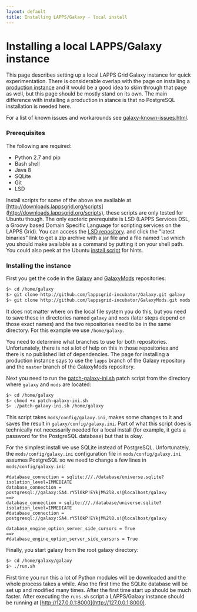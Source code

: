 ```yaml
---
layout: default
title: Installing LAPPS/Galaxy - local install
---
```



# Installing a local LAPPS/Galaxy instance

This page describes setting up a local LAPPS Grid Galaxy instance for quick experimentation. There is considerable overlap with the page on installing a [production instance](galaxy.html) and it would be a good idea to skim through that page as well, but this page should be mostly stand on its own. The main difference with installing a production in stance is that no PostgreSQL installation is needed here.

For a list of known issues and workarounds see [galaxy-known-issues.html](galaxy-known-issues.html).


### Prerequisites

The following are required:

- Python 2.7 and pip
- Bash shell
- Java 8
- SQLite
- Git
- LSD

Install scripts for some of the above are available at [http://downloads.lappsgrid.org/scripts](http://downloads.lappsgrid.org/scripts), these scripts are only tested for Ubuntu though. The only esoteric prerequisite is LSD (LAPPS Services DSL, a Groovy based Domain Specific Language for scripting services on the LAPPS Grid). You can access the [LSD repository](https://github.com/lappsgrid-incubator/org.anc.lapps.dsl). and click the "latest binaries" link to get a zip archive with a jar file and a file named `lsd` which you should make available as a command by putting it on your shell path. You could also peek at the Ubuntu [install script](https://downloads.lappsgrid.org/scripts/install-lsd.sh) for hints.


### Installing the instance

First you get the code in the [Galaxy](http://github.com/lappsgrid-incubator/Galaxy.git) and [GalaxyMods](http://github.com/lappsgrid-incubator/GalaxyMods.git) repositories:

```bash
$> cd /home/galaxy
$> git clone http://github.com/lappsgrid-incubator/Galaxy.git galaxy
$> git clone http://github.com/lappsgrid-incubator/GalaxyMods.git mods
```

It does not matter where on the local file system you do this, but you need to save these in directories named `galaxy` and `mods` (later steps depend on those exact names) and the two repositories need to be in the same directory. For this example we use `/home/galaxy`.

You need to determine what branches to use for both repositories. Unfortunately, there is not a lot of help on this in those repositories and there is no published list of dependencies. The page for installing a production instance says to use the `lapps` branch of the Galaxy repository and the `master` branch of the GalaxyMods repository.

Next you need to run the [patch-galaxy-ini.sh](https://downloads.lappsgrid.org/scripts/patch-galaxy-ini.sh) patch script from the directory where `galaxy` and `mods` are located:

```bash
$> cd /home/galaxy
$> chmod +x patch-galaxy-ini.sh
$> ./patch-galaxy-ini.sh /home/galaxy
```

This script takes `mods/config/galaxy.ini`, makes some changes to it and saves the result in `galaxy/config/galaxy.ini`. Part of what this script does is technically not necessarily needed for a local install (for example, it gets a password for the PostgreSQL database) but that is okay.

For the simplest install we use SQLite instead of PostgreSQL. Unfortunately, the `mods/config/galaxy.ini` configuration file in `mods/config/galaxy.ini` assumes PostgreSQL so we need to change a few lines in `mods/config/galaxy.ini`:


```
#database_connection = sqlite:///./database/universe.sqlite?isolation_level=IMMEDIATE
database_connection = postgresql://galaxy:SA4.rY5l0kP!EYkjM%2l8.s!@localhost/galaxy
==>
database_connection = sqlite:///./database/universe.sqlite?isolation_level=IMMEDIATE
#database_connection = postgresql://galaxy:SA4.rY5l0kP!EYkjM%2l8.s!@localhost/galaxy
```

```
database_engine_option_server_side_cursors = True
==>
#database_engine_option_server_side_cursors = True
```

Finally, you start galaxy from the root galaxy directory:

```bash
$> cd /home/galaxy/galaxy
$> ./run.sh
```

First time you run this a lot of Python modules will be downloaded and the whole process takes a while. Also the first time the SQLite database will be set up and modified many times. After the first time start up should be much faster. After executing the `runs.sh` script a LAPPS/Galaxy instance should be running at [http://127.0.0.1:8000](http://127.0.0.1:8000).
